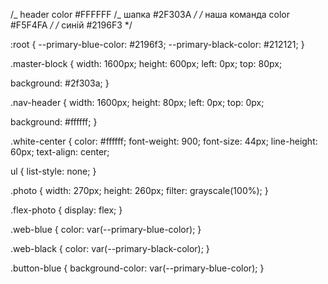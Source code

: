 /_ header color #FFFFFF
/_ шапка #2F303A _/
/_ наша команда color #F5F4FA _/
/_ синій #2196F3 \*/

:root {
--primary-blue-color: #2196f3;
--primary-black-color: #212121;
}

.master-block {
width: 1600px;
height: 600px;
left: 0px;
top: 80px;

background: #2f303a;
}

.nav-header {
width: 1600px;
height: 80px;
left: 0px;
top: 0px;

background: #ffffff;
}

.white-center {
color: #ffffff;
font-weight: 900;
font-size: 44px;
line-height: 60px;
text-align: center;

ul {
list-style: none;
}

.photo {
width: 270px;
height: 260px;
filter: grayscale(100%);
}

.flex-photo {
display: flex; }

.web-blue {
color: var(--primary-blue-color);
}

.web-black {
color: var(--primary-black-color);
}

.button-blue {
background-color: var(--primary-blue-color);
}
